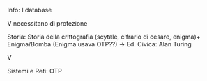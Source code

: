 Info: I database

V    necessitano di protezione

Storia: Storia della crittografia (scytale, cifrario di cesare, enigma)+ Enigma/Bomba (Enigma usava OTP??)  -> Ed. Civica: Alan Turing

V

Sistemi e Reti: OTP
